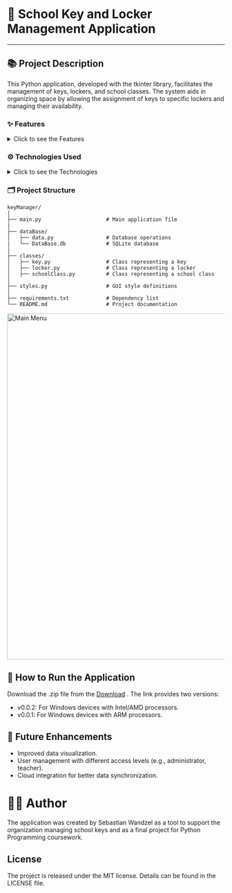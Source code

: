 # 🔑 School Key and Locker Management Application
---
## 📚 Project Description
This Python application, developed with the tkinter library, facilitates the management of keys, lockers, and school classes. The system aids in organizing space by allowing the assignment of keys to specific lockers and managing their availability.

### ✨ Features
<details>
<summary>Click to see the Features</summary>
  
Adding and Editing Keys:
- Assign keys to lockers or classes.
- Validate key numbers (4 digits, e.g., 1234).
- Manage key status (available/borrowed).

Adding and Editing Lockers:
- Define locker numbers (4 digits).
- Specify locker locations (room, row, column).
- Ensure locker uniqueness and manage associated keys.

Adding and Editing Classes:
- Create classes with names (e.g., 1A, 2B) and student counts.
- Update student counts in existing classes.
- Display class lists.

Data Review and Management:
- Display data in tables (Treeview).
- Dynamically refresh tables after changes.
- Integration with an SQLite database.

</details>

### ⚙️ Technologies Used
<details>
<summary>Click to see the Technologies</summary>
  
Python: Main programming language.

Tkinter: GUI library for creating the user interface.

SQLite: Local database for storing information about keys, lockers, and classes.

FPDF: Generating reports in PDF format (future feature).

Modularity: Code divided into modules (actions, classes, database, styles) for easy management and development.

</details>

### 🗂️ Project Structure
```
keyManager/
│
├── main.py                     # Main application file
|
├── dataBase/
│   ├── data.py                 # Database operations
|   └── DataBase.db             # SQLite database
│
├── classes/
│   ├── key.py                  # Class representing a key
│   ├── locker.py               # Class representing a locker
│   ├── schoolClass.py          # Class representing a school class
│
├── styles.py                   # GUI style definitions
│
├── requirements.txt            # Dependency list
└── README.md                   # Project documentation
```

<img width="800" alt="Main Menu" src="https://github.com/user-attachments/assets/43960274-70d0-4895-9363-448edbc9f221" />


## 🚀 How to Run the Application
Download the .zip file from the [Download](https://github.com/Polinez/SchoolKeyMenager/releases) .
The link provides two versions: 
- v0.0.2: For Windows devices with Intel/AMD processors.
- v0.0.1: For Windows devices with ARM processors.

## 🔮 Future Enhancements
- Improved data visualization.
- User management with different access levels (e.g., administrator, teacher).
- Cloud integration for better data synchronization.

# 👨‍💻 Author
The application was created by Sebastian Wandzel as a tool to support the organization managing school keys and as a final project for Python Programming coursework.

## License
The project is released under the MIT license. Details can be found in the LICENSE file.
